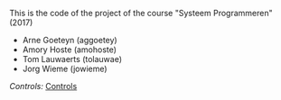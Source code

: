 This is the code of the project of the course "Systeem Programmeren" (2017)

- Arne Goeteyn (aggoetey)
- Amory Hoste (amohoste)
- Tom Lauwaerts (tolauwae)
- Jorg Wieme (jowieme)

*Controls:* [Controls](controls.md)
